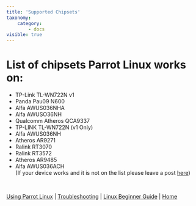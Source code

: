 ```yaml
---
title: 'Supported Chipsets'
taxonomy:
    category:
        - docs
visible: true
---
```

# List of chipsets Parrot Linux works on:

- TP-Link TL-WN722N v1
- Panda Pau09 N600
- Alfa AWUS036NHA
- Alfa AWUSO36NH
- Qualcomm Atheros QCA9337  
- TP-LINK TL-WN722N (v1 Only) 
- Alfa AWUS036NH
- Atheros AR9271
- Ralink RT3070
- Ralink RT3572
- Atheros AR9485
- Alfa AWUS036ACH  
(If your device works and it is not on the list please leave a post [here](https://community.parrotsec.org/))


&nbsp;

[Using Parrot Linux](https://www.parrotsec.org/docs/info/start/) | [Troubleshooting](https://www.parrotsec.org/docs/trbl/start/) | [Linux Beginner Guide](https://www.parrotsec.org/docs/library/lbg-basics/) | [Home](https://www.parrotsec.org/docs/)